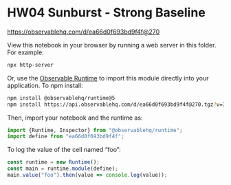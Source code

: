 # HW04 Sunburst - Strong Baseline

https://observablehq.com/d/ea66d0f693bd9f4f@270

View this notebook in your browser by running a web server in this folder. For
example:

~~~sh
npx http-server
~~~

Or, use the [Observable Runtime](https://github.com/observablehq/runtime) to
import this module directly into your application. To npm install:

~~~sh
npm install @observablehq/runtime@5
npm install https://api.observablehq.com/d/ea66d0f693bd9f4f@270.tgz?v=3
~~~

Then, import your notebook and the runtime as:

~~~js
import {Runtime, Inspector} from "@observablehq/runtime";
import define from "ea66d0f693bd9f4f";
~~~

To log the value of the cell named “foo”:

~~~js
const runtime = new Runtime();
const main = runtime.module(define);
main.value("foo").then(value => console.log(value));
~~~
